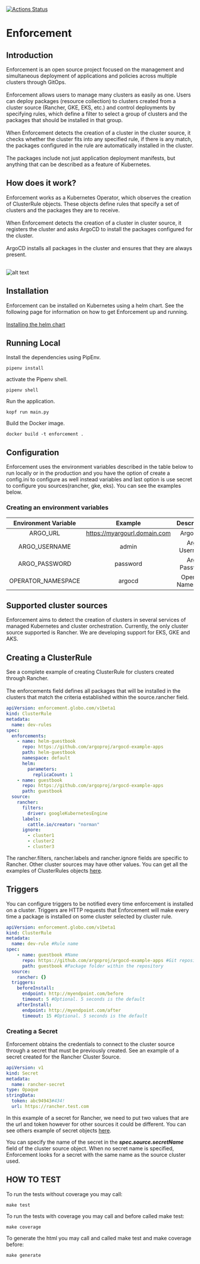 [![Actions Status](https://github.com/globocom/enforcement/workflows/build/badge.svg)](https://github.com/{owner}/{repo}/actions)

# Enforcement
## Introduction
Enforcement is an open source project focused on the management and simultaneous deployment of applications and policies across multiple clusters through GitOps.
\
\
Enforcement allows users to manage many clusters as easily as one. Users can deploy packages (resource collection) to clusters created from a cluster source (Rancher, GKE, EKS, etc.) and control deployments by specifying rules, which define a filter to select a group of clusters and the packages that should be installed in that group.
\
\
When Enforcement detects the creation of a cluster in the cluster source, it checks whether the cluster fits into any specified rule, if there is any match, the packages configured in the rule are automatically installed in the cluster.
\
\
The packages include not just application deployment manifests, but anything that can be described as a feature of Kubernetes.

## How does it work?

Enforcement works as a Kubernetes Operator, which observes the creation of ClusterRule objects. These objects define rules that specify a set of clusters and the packages they are to receive.
\
\
When Enforcement detects the creation of a cluster in cluster source, it registers the cluster and asks ArgoCD to install the packages configured for the cluster.
\
\
ArgoCD installs all packages in the cluster and ensures that they are always present.

\
![alt text](https://raw.githubusercontent.com/globocom/enforcement-service/master/architecture.png)

## Installation 

Enforcement can be installed on Kubernetes using a helm chart. See the following page for information on how to get Enforcement up and running.
\
\
[Installing the helm chart](https://github.com/globocom/charts/tree/master/sources/enforcement)

## Running Local 
Install the dependencies using PipEnv. 

```shell
pipenv install 
```
activate the Pipenv shell. 

```shell
pipenv shell
```
Run the application. 
```shell
kopf run main.py
```
Build the Docker image. 
```shell
docker build -t enforcement . 
```
## Configuration 
Enforcement uses the environment variables described in the table below to run locally or in the production and you have
the option of create a config.ini to configure as well instead variables and last option is use secret to configure you 
sources(rancher, gke, eks). You can see the examples below. 

### Creating an environment variables
 Environment Variable |      Example     |          Description         |
|:--------------------:|:----------------:|:----------------------------:|
 | ARGO_URL                   | https://myargourl.domain.com                  | Argo URL          |
| ARGO_USERNAME              | admin                                         | Argo Username            |
| ARGO_PASSWORD              | password                                      | Argo Password            |
| OPERATOR_NAMESPACE              | argocd                                      | Operator Namespace            |

## Supported cluster sources
Enforcement aims to detect the creation of clusters in several services of managed Kubernetes and cluster orchestration. Currently, the only cluster source supported is Rancher. We are developing support for EKS, GKE and AKS.

## Creating a ClusterRule
See a complete example of creating ClusterRule for clusters created through Rancher.
\
\
The enforcements field defines all packages that will be installed in the clusters that match the criteria established within the source.rancher field. 

```yaml
apiVersion: enforcement.globo.com/v1beta1
kind: ClusterRule
metadata:
  name: dev-rules
spec:
  enforcements:
    - name: helm-guestbook
      repo: https://github.com/argoproj/argocd-example-apps
      path: helm-guestbook
      namespace: default
      helm:
        parameters:
          replicaCount: 1
    - name: guestbook
      repo: https://github.com/argoproj/argocd-example-apps
      path: guestbook
  source:
    rancher:
      filters:
        driver: googleKubernetesEngine
      labels:
        cattle.io/creator: "norman"
      ignore:
        - cluster1
        - cluster2
        - cluster3
```
The rancher.filters, rancher.labels and rancher.ignore fields are specific to Rancher. Other cluster sources may have other values. You can get all the examples of ClusterRules objects [here](https://github.com/globocom/enforcement-service/tree/master/examples/sourcers).

## Triggers

You can configure triggers to be notified every time enforcement is installed on a cluster. Triggers are HTTP requests that Enforcement will make every time a package is installed on some cluster selected by cluster rule.

```yaml
apiVersion: enforcement.globo.com/v1beta1
kind: ClusterRule
metadata:
  name: dev-rule #Rule name
spec:
    - name: guestbook #Name
      repo: https://github.com/argoproj/argocd-example-apps #Git repository
      path: guestbook #Package folder within the repository
  source:
    rancher: {}
  triggers:
    beforeInstall:
      endpoint: http://myendpoint.com/before
      timeout: 5 #Optional. 5 seconds is the default
    afterInstall:
      endpoint: http://myendpoint.com/after
      timeout: 15 #Optional. 5 seconds is the default
```

### Creating a Secret

Enforcement obtains the credentials to connect to the cluster source through a secret that must be previously created.
See an example of a secret created for the Rancher Cluster Source. 

```yaml
apiVersion: v1
kind: Secret
metadata:
  name: rancher-secret
type: Opaque
stringData:
  token: abc94943#434!
  url: https://rancher.test.com
``` 

In this example of a secret for Rancher, we need to put two values that are the url and token however for other sources 
it could be different. You can see others example of secret objects [here](https://github.com/globocom/enforcement-service/tree/master/examples/secrets). 

You can specify the name of the secret in the ***spec.source.secretName*** field of the cluster source object. When no secret name is specified, Enforcement looks for a secret with the same name as the source cluster used.

## HOW TO TEST
To run the tests without coverage you may call: 
  ```shell
  make test
  ```

To run the tests with coverage you may call and before called make test: 
  ```shell
  make coverage 
  ```

To generate the html you may call and called make test and make coverage before: 
  ```shell
  make generate
  ```  

